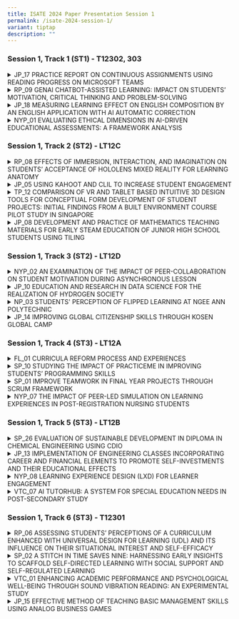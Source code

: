 ```yaml
---
title: ISATE 2024 Paper Presentation Session 1
permalink: /isate-2024-session-1/
variant: tiptap
description: ""
---
```

<h3>Session 1, Track 1 (ST1) - T12302, 303</h3>
<div data-type="detailGroup" class="isomer-accordion isomer-accordion-white">
<details class="isomer-details">
<summary>JP_17 PRACTICE REPORT ON CONTINUOUS ASSIGNMENTS USING READING PROGRESS
ON MICROSOFT TEAMS</summary>
<div data-type="detailsContent" class="isomer-details-content">
<p>Kanako Endo<sup>*,a</sup>
</p>
<p><sup>a</sup>National Institute of Technology, Yonago College, Japan</p>
<p><sup>*</sup><a href="mailto:k-endo@yonago-k.ac.jp" rel="noopener noreferrer nofollow" target="_blank">k-endo@yonago-k.ac.jp</a>
</p>
<p></p>
<p>Abstract</p>
<p>In 2021, a new function, Reading Progress was added to Microsoft Teams.
Using this function, students record themselves reading out loud and those
recordings are automatically evaluated by an auto-detect system with artificial
intelligence. In 2022, assignments using this function were given to the
4th-grade students at a technology college twice in the author’s English
class. The results showed that Reading Progress can help students practice
reading passages aloud continuously and relieve their stress with reading,
although the evaluation was not always accurate. The following year, with
improvements based on the previous reading practice results, assignments
using the same function were given to 2nd-grade students ten times in the
author’s English class throughout the year. In this paper, the data from
student submissions is analysed, and the result of a questionnaire administered
to those students after the completion of the assignments is reported.
Based on the analysis and results, areas for improvement are suggested.</p>
<p>In all the assignments, students were asked to read passages from their
textbooks aloud and submit their best recordings on Microsoft Teams. According
to the analysis of assignments from 57 students, their accuracy rate varied
between 80 to 90 percent and their WPM (words per minute) were between
70 to 100. In addition, the number of mispronounced words was 12 on average.
Therefore, the selected passages and their lengths were appropriate considering
the English level of the students. However, their submission rate gradually
decreased as time passed.</p>
<p>Additionally, according to the questionnaire, approximately 70 percent
of the students had practiced reading the passages aloud before recording.
Moreover, approximately 65 percent of the students answered that they had
felt relaxed while recording and that this app helped them improve their
English pronunciation. Additionally, most students were quite satisfied
with its function and they answered that they could use this app with little
trouble. Contrary to these positive reactions, this app did not help relieve
anxiety and build confidence when students read passages aloud in front
of others. It is necessary to make improvements to enhance the students’
motivation and increase their enjoyment.</p>
<p></p>
</div>
</details>
<details class="isomer-details">
<summary>RP_09 GENAI CHATBOT-ASSISTED LEARNING: IMPACT ON STUDENTS’ MOTIVATION,
CRITICAL THINKING AND PROBLEM-SOLVING</summary>
<div data-type="detailsContent" class="isomer-details-content">
<p>Y. Zheng<sup>a,*</sup>, B. W. Tan<sup>a</sup>, and D. Kwok<sup>a</sup>
</p>
<p>Republic Polytechnic, Singapore</p>
<p><sup>*</sup><a href="mailto:zheng_yuanli@rp.edu.sg" rel="noopener noreferrer nofollow" target="_blank">zheng_yuanli@rp.edu.sg</a>
</p>
<p></p>
<p>Abstract</p>
<p>The foundational module on critical thinking and problem-solving skills
face challenges due to its large class size, with educators struggling
to provide timely responses to students' questions and manage repeated
queries. To address this, a GenAI (generative artificial intelligence)
chatbot-assisted learning is proposed as a solution to offer immediate,
personalised assistance, enabling students to independently find, organise,
and evaluate information. Therefore, this study aims to investigate the
chatbot's effectiveness in enhancing students' motivation, improving their
critical thinking and problem-solving abilities. The study employed a single
group pre-test post-test design. Participants were 134 first-year polytechnic
students undertaking the Critical Thinking and Problem-Solving skill module.
Data were collected using online pre- and post-survey with open-ended questions
to elicit feedback on participants' GenAI chatbot-assisted learning, and
pre- and post-test. The surveys included learning motivation subscales
measuring intrinsic goal orientation, extrinsic goal orientation, task
value and self-efficacy adapted from the Motivated Strategies for Learning
Questionnaire (MSLQ) and learning strategies subscales measuring critical
thinking and problem-solving adapted from the 21st Century Learning Survey.
Paired sample t-test indicated a significant increase in learning performance,
self-efficacy, and extrinsic goal orientation in students following the
chatbot-assisted learning. Regression results indicated that the motivational
variables accounted for 51% of the variance in problem-solving, with task
value being the most significant predictor (β = .32, p &lt; .001) followed
by extrinsic motivation and self-efficacy. Hierarchical regression analysis
indicated that critical thinking accounted for an additional 4% of the
variance in problem-solving, with task value (β = .27, p &lt; .001), critical
thinking (β = .30, p &lt; .01) and self-efficacy (β = .19, p &lt; .05)
as significant predictors of problem-solving. The results of the study
provided insights into the considerations that educators can take when
designing chatbot-assisted learning to develop problem-solving skills.
Study limitations and directions for future research are discussed in the
paper.</p>
<p></p>
</div>
</details>
<details class="isomer-details">
<summary>JP_18 MEASURING LEARNING EFFECT ON ENGLISH COMPOSITION BY AN ENGLISH APPLICATION
WITH AI AUTOMATIC CORRECTION</summary>
<div data-type="detailsContent" class="isomer-details-content">
<p>Y. Shimura<sup>*,a</sup>, D. Marsh,<sup>a</sup>, C. Grady,<sup>a</sup> and
N. Iwasaki<sup>b</sup>
</p>
<p><sup>a</sup>National Institute of Technology, Wakayama College / Faculty
of Liberal Arts, Gobo, Japan</p>
<p><sup>b</sup>National Institute of Technology, Wakayama College / Department
of Electrical and Computer Engineering, Gobo, Japan</p>
<p><sup>*</sup><a href="mailto:shimura@wakayama-nct.ac.jp" rel="noopener noreferrer nofollow" target="_blank">shimura@wakayama-nct.ac.jp</a>
</p>
<p></p>
<p>Abstract</p>
<p>Teaching writing skills to students is an essential issue in English education
in Japan because Japanese are generally said not to be better at writing
and speaking English than reading and listening. Despite teacher’s efforts,
English-writing education doesn’t work well because teachers, on the one
hand, cannot afford to correct the scripts of all students in a class,
and students, on the other hand, usually have trouble judging whether their
sentences are correct or not in their self-study. To solve this problem,
some companies have developed English applications with AI automatic correction.
This kind of app may allow teachers to overcome the issue above, but few
data on its effectiveness are available. We aim to measure, in this research,
how effectively the app develops students’ writing skills. More than 12
open-recruited students do English writing exercises in the AI app “English
4skills” developed by NTT Docomo from February to September 2024. At first,
we check their skill with level check tests in the app every month, then
TOEIC IP S&amp;W Test and Eiken-referred writing examinations conducted
by the authors every three months. As the dataset the app can provide for
this research, we have the number of drills students have tried and the
figure of levels indicating students’ writing ability. The result of the
TOEIC IP S&amp;W Test is objective data on the student’s writing level.
We correlated these datasets with each other and gained 0.01 of the correlation
coefficient between the training and improvement for two months. The app
seems worth joining KOSEN English education if the training-improvement
correlation gets strongly positive. Besides, we deal with questionnaires
answered by students about the app to analyze the pedagogical merits of
the app and the technical or psychological problems using it. In this way,
we clarify the possibility that the AI app contributes to English education
in Japan. We conduct this research with the approval of the research ethics
committee of NIT Wakayama College.</p>
<p></p>
</div>
</details>
<details class="isomer-details">
<summary>NYP_01 EVALUATING ETHICAL DIMENSIONS IN AI-DRIVEN EDUCATIONAL ASSESSMENTS:
A FRAMEWORK ANALYSIS</summary>
<div data-type="detailsContent" class="isomer-details-content">
<p>Tristan Lim<sup>*,a</sup>
</p>
<p><sup>a</sup>Nanyang Polytechnic, School of Business Management, Singapore</p>
<p><sup>*</sup><a href="mailto:tristan_lim@nyp.edu.sg" rel="noopener noreferrer nofollow" target="_blank">tristan_lim@nyp.edu.sg</a>
</p>
<p></p>
<p>Abstract</p>
<p>The rapid integration of Artificial Intelligence (AI) in educational assessments
has ushered in a new era of efficiency and accuracy, yet it has concurrently
raised significant ethical concerns. This paper addresses the critical
need for a robust ethical framework in AI-assisted educational assessments.
It presents an in-depth analysis of the triadic ontological framework,
previously proposed by Lim, Gottipati, and Cheong (2023), utilizing Structural
Equation Modeling (SEM) to validate its applicability and effectiveness.
The framework comprises three primary domains—physical, cognitive, and
information—and incorporates five stages of the assessment pipeline: system
design and check, data stewardship and surveillance, assessment construction
and rollout, assessment administration, and grading and evaluation. Key
ethical elements such as inclusivity, fairness, accountability, accuracy,
auditability, explainability, privacy, trust, human centricity, and cheating
mitigation strategies are integrated within this framework. The research
objectives focus on two main areas: (1) validating the triadic theoretical
framework through SEM analysis, including an examination of how it reflects
learners' perceptions, and (2) investigating the relationships between
the stages of the assessment pipeline, key ethical elements, output variables,
and learner perceptions. Findings from this study reveal significant insights
into the interplay between AI-assisted educational assessment stages, ethical
considerations, and learner perspectives. These insights underscore the
necessity for frameworks that are not only theoretically sound but also
practically relevant and responsive to learner needs. The findings underscore
the need for a holistic approach in embedding AI into educational assessments,
balancing technological advancement with ethical responsibility and pedagogical
effectiveness.</p>
<p></p>
</div>
</details>
</div>
<h3>Session 1, Track 2 (ST2) - LT12C</h3>
<div data-type="detailGroup" class="isomer-accordion isomer-accordion-white">
<details class="isomer-details">
<summary>RP_08 EFFECTS OF IMMERSION, INTERACTION, AND IMAGINATION ON STUDENTS’
ACCEPTANCE OF HOLOLENS MIXED REALITY FOR LEARNING ANATOMY</summary>
<div data-type="detailsContent" class="isomer-details-content">
<p>W. XU<sup>*,a</sup>, S. HAMIMAH<sup>b</sup> and D. KWOK<sup>a</sup>
</p>
<p><sup>a</sup>Republic Polytechnic/Centre for Educational Development, Singapore</p>
<p><sup>b</sup>Republic Polytechnic/School of Applied Science, Singapore</p>
<p><sup>*</sup><a href="mailto:xu_weiling@rp.edu.sg" rel="noopener noreferrer nofollow" target="_blank">xu_weiling@rp.edu.sg</a>
</p>
<p></p>
<p>Abstract</p>
<p>At present, students in polytechnic institutions study anatomy and physiology
using interactive quizzes, videos, and stationary 3D models. However, many
students struggle to visualise human organ anatomy and physiology within
human body systems. To address this challenge, there is a growing utilization
of three-dimensional (3D) visualization technologies in enhancing anatomy
curricula, aiming to enhance comprehension of the intricate spatial relationships
inherent in the human body. In this study, we adopted one of these technologies
on mixed reality (MR) to teach anatomy with 3D images of human organs overlaid
with the physical environment. This present study aims to investigate the
impacts of virtual reality qualities, namely interaction (IT), imagination
(IG) and immersion (IM) on perceived ease of use (PEU), perceived usefulness
(PU) and behavioural intention to use (BI) HoloLens in a mixed reality
environment. Participants were 223 polytechnic students taking a module
on anatomy and physiology, and they participated in a HoloLens activity,
which was developed for the lesson on cardiovascular and lymphatic systems.
A cross-sectional quantitative research design was employed using an online
questionnaire with closed-ended questions. Six subscales on IT, IG, IM,
PEU, PU and BI were investigated. The results showed that IT, IG and IM
had significant correlations with PEU (.60 ≤ r ≤.66, p &lt; .01) and PU
(.69 ≤ r ≤.73, p &lt; .01). PEU and PU had significant correlations with
BI, i.e. r=.53 and r=.74 respectively, p &lt; .01. Regression analysis
showed that IG (β = .37, p&lt;.001) is the strongest significant predictor
of PEU, followed by IT (β = .26, p&lt;.01). For PU, IG (β = .34, p&lt;.001)
was also a significant predictor, followed by IT (β = .24, p&lt;.01) and
IM (β = .25, p &lt;.01). Hierarchical regression analysis indicated that
both PU (β = .45, p &lt; .001) and IM (β = .26, p &lt;.001) were significant
predictors of BI. The results of the study provided insights for educators
to better understand the qualities of virtual reality (VR) when using HoloLens
as an instructional activity. The implications of findings, study limitations,
and future research will be discussed in the paper.</p>
<p></p>
</div>
</details>
<details class="isomer-details">
<summary>JP_05 USING KAHOOT AND CLIL TO INCREASE STUDENT ENGAGEMENT</summary>
<div data-type="detailsContent" class="isomer-details-content">
<p>Curtis Revis<sup>*</sup>
</p>
<p>The National Institute of Technology, Tokuyama College, Department of
General Education, Shunan, Japan</p>
<p><sup>*</sup><a href="mailto:revis@tokuyama.kosen-ac.jp" rel="noopener noreferrer nofollow" target="_blank">revis@tokuyama.kosen-ac.jp</a>
</p>
<p>Abstract</p>
<p>A 2023 survey of 131 students at two separate educational institutions
in Japan—Tokuyama College of Kosen and Yamaguchi University—suggests that
the use of the online quiz generator Kahoot in conjunction with the textbook
“CLIL Primary SDGs” improved classroom atmosphere, and encouraged active
participation, discussion, and collaboration with peers. Kahoot assisted
this in several ways: by enabling a more engaging introduction to key concepts;
by providing opportunities for non-verbal, active engagement in lesson
activities; and by awarding points and thus enabling competition among
students. The ability to engage online provided further benefits: it allowed
shy or reticent students chances to engage in English production with less
fear of mistakes being made public; it provided students a gauge of knowledge
performance relative to classmates; and it gave students a chance to express
opinions anonymously for the whole class to see, and to witness classroom
responses to those opinions. Further, Kahoot worked well in conjunction
with Content and Language Integrated Learning (CLIL) methods, in setting
context, role-play, reading and fact-checking, and problem-solving stages
of lessons. Kahoot’s automatically generated reports enabled tracking of
student participation as a function of text input and quizzes taken. A
further range of activities, plus more opportunities for assessment of
student understanding and performance, were enabled using ChatGPT (Chat
Generative Pre-Trained Transformer) to generate reading quizzes based on
the textbook, and Microsoft Teams to enable the generation and evaluation
of online unit reviews and reading progress activities. Kahoot’s potential
positive effect on willingness to speak more in front of classmates and
on motivation to review subject matter outside of class remains unclear,
and technological issues (weak Wi-Fi signal or battery depletion) occasionally
restricted student access to the online quiz platform. Nonetheless, the
combination of CLIL methods with online teaching technologies created a
more engaging educational environment that encouraged active participation,
collaboration, and discussion with classmates.</p>
<p></p>
</div>
</details>
<details class="isomer-details">
<summary>TP_12 COMPARISON OF VR AND TABLET BASED INTUITIVE 3D DESIGN TOOLS FOR
CONCEPTUAL FORM DEVELOPMENT OF STUDENT PROJECTS: INITIAL FINDINGS FROM
A BUILT ENVIRONMENT COURSE PILOT STUDY IN SINGAPORE</summary>
<div data-type="detailsContent" class="isomer-details-content">
<p>Juniarto Hadiatmadja<sup>*, a</sup>
</p>
<p><sup>a</sup>School of Design, Temasek Polytechnic, Singapore</p>
<p><sup>*</sup><a href="mailto:Hadiatmadja_juniarto@tp.edu.sg" rel="noopener noreferrer nofollow" target="_blank">Hadiatmadja_juniarto@tp.edu.sg</a>
</p>
<p>Abstract</p>
<p>The development of students’ abilities to hand sketch and manually model
design ideas have been a long standing, important part of built environment
courses. In recent years this has been significantly reduced in the curriculum
with preference for the use of digital drafting and 3D modelling software.
These digital activities require less development of student hands-on ability,
the interface requiring only the click of a mouse and keyboard. However,
the potential benefits of higher efficiency and precision of this digital
trend seems to come with a significant loss in the intuitive sketching
and modelling abilities of recent student cohorts.</p>
<p>This paper wishes to discuss the findings of a pilot study on digital
mediums that promises a reversal of this worrying decline. The study is
on digital tools that support development of intuitive sketching and manual
modelling skills. Focus is on the use of virtual reality (VR) equipment
as well as the use of digital pen &amp; tablet as the main medium of formulating
3D design ideas with interest for conceptual design of built environment
projects.</p>
<p>The research is supported by analysing the empirical artefacts and firsthand
experience of the users. For an objective comparison, artefacts produced
use software that supports both mediums. In terms of the user experience,
observations and interviews with second year built environment students
who participated in the study will be used. Student’s feedback were also
useful insights on how novice users faired in steadily developing their
abilities to use the mediums.</p>
<p>The research will initially conduct a comparison between mediums when
used separately. This is done on different stages. This starts from a comparison
of the process of setting up each medium. Subsequently comparison is done
on the day-to-day use of the mediums. Finally, a qualitative comparison
is done of the expanse and limits of conceptual forms that could be finally
achieved by each medium.</p>
<p>A further study was then conducted on the possible combined use of the
two mediums. This analysis is done on how one medium could be further developed
in another medium. The findings of this study were then used to envision
arrangements for deployment of the mediums in larger class settings. This
encompasses feasible ratios between VR and digital tablet-based equipment
in the classroom setting. The different medium could also be tailored to
different class scenarios.</p>
<p></p>
</div>
</details>
<details class="isomer-details">
<summary>JP_08 DEVELOPMENT AND PRACTICE OF MATHEMATICS TEACHING MATERIALS FOR EARLY
STEAM EDUCATION OF JUNIOR HIGH SCHOOL STUDENTS USING TILING</summary>
<div data-type="detailsContent" class="isomer-details-content">
<p>M. Sakai<sup>*, a</sup> and T. Tanaka<sup>b</sup>
</p>
<p><sup>a</sup>Sciences and Mathematics, Liberal Arts, NIT, Kurume College,
Kurume City, Japan</p>
<p><sup>b</sup>Department of Mathematics, Faculty of Education, Gifu University,
Gifu City, Japan</p>
<p><sup>*</sup><a href="mailto:sakai@kurume-nct.ac.jp" rel="noopener noreferrer nofollow" target="_blank">sakai@kurume-nct.ac.jp</a>
</p>
<p>Abstract</p>
<p></p>
<p>In the age of Society 5.0 which is the concept of a future society developed
by the Japanese government, STEAM (science, technology, engineering, art,
and mathematics) human resources with skills to grasp things from multiple
perspectives and solve problems is required. Furthermore, Society 5.0 indicates
that the National Institute of Technology (KOSEN) becomes the STEAM center
for elementary and junior high school students, as part of the efforts
to establish a system that supports STEAM education.</p>
<p>Since 2019, we have practiced STEAM education as part of “Liberal Arts
Seminar” for 4th-year students of the main course. In these lectures, the
teachers of liberal arts subjects present themes using their specialties,
such as mathematics, debate, and economics. Collaborative learning between
students from various departments led them　to deep learning, which was
a fusion of knowledge and creation. However, there are few opportunities
to give back to society, particularly as a platform to disseminate the
acquired mathematics ability. Thus, we aim to realize early STEAM education
and give back to society by creating STEAM teaching materials on art and
mathematics in open courses for junior high school students with help from
teaching assistants who studied the relation between art and mathematics
in the liberal arts seminar.</p>
<p>We consider a teaching material on tiling (like Escher’s print) from the
perspective of STEAM education as a fusion of art and mathematics. The
tiling problem asks if what kind of figures can be used for tiling since
the age of ancient Greeks. The purpose of the course is not only arousing
students' interest in mathematics, but also providing them with clues to
develop their multifaceted ideas.</p>
<p>In this report, we introduce a STEAM teaching material on tiling, and
we consider the result of the practice of an open course. Finally, we verify
the effectiveness of our teaching material by considering the results of
the exercises for participants and comparing the results of questionnaires
before and after the practice.</p>
<p></p>
</div>
</details>
</div>
<p></p>
<h3>Session 1, Track 3 (ST2) - LT12D</h3>
<div data-type="detailGroup" class="isomer-accordion isomer-accordion-white">
<details class="isomer-details">
<summary>NYP_02 AN EXAMINATION OF THE IMPACT OF PEER-COLLABORATION ON STUDENT MOTIVATION
DURING ASYNCHRONOUS LESSON</summary>
<div data-type="detailsContent" class="isomer-details-content">
<p>Wendy Tan<sup>a</sup> and Janaki Shah<sup>b</sup>
</p>
<p><sup>a</sup>Nanyang Polytechnic/School of Design &amp; Media, Singapore</p>
<p><sup>b</sup>Republic Polytechnic/School of Applied Science, Singapore</p>
<p><a href="mailto:wendy_tan@nyp.edu.sg" rel="noopener noreferrer nofollow" target="_blank">wendy_tan@nyp.edu.sg</a>,
<a href="mailto:janaki_shah@rp.edu.sg" rel="noopener noreferrer nofollow" target="_blank">janaki_shah@rp.edu.sg</a>
</p>
<p>Abstract</p>
<p>In asynchronous e-learning, students engage with online materials at their
own pace during the process of learning. However, not all students are
able to wield the same degree of self-discipline and motivation necessary
for successful self-directed learning in such lessons. Motivation and engagement
with peers play a crucial role in fostering effective learning and influencing
academic motivation. This is especially important in asynchronous e-learning,
where the lack of social interaction may induce feelings of isolation that
have a direct impact on students’ motivation and learning. This study delves
into the potential benefits of peer collaboration to address this challenge.</p>
<p>A mixed-method approach was used to assess the impact of peer collaboration
on students' motivation in asynchronous e-learning. The research involved
146 students from both Art and Science disciplines at NYP and RP. Quantitative
data was gathered using pre- and post-lesson survey questionnaires. Qualitative
data was obtained through informal focus group discussions. The instructional
approach investigated involved breaking down the asynchronous lesson into
manageable activities, incorporating digital video creation as well as
peer questioning and answering as collaborative tasks to promote engagement
and critical thinking among students.</p>
<p>Our findings suggest the integration of peer collaboration through digital
video creation and peer questioning proved highly effective in enhancing
motivation, engagement, and understanding within the lesson. Thus, overall
had a positive impact on students’ self-directed learning. Students found
the bite-sized activities manageable and reported a diminished feeling
of isolation, underscoring the inherent value of peer collaboration. Furthermore,
collaborative tasks grounded in accountability and shared responsibility
emerged as catalysts that enhanced motivation, critical thinking, and engagement.</p>
<p>This study imparts invaluable insights to educators, stressing the importance
of a social presence in asynchronous e-learning, and of setting clear guidelines
and expectations in collaborative tasks. Our qualitative findings did reveal
potential challenges, including issues related to group dynamics and delayed
peer responses, prompting the need for future considerations and improvements.
Overall, our study paved the way to fine-tune implementation strategies,
ensuring ongoing success in cultivating collaborative tasks and improving
motivation in asynchronous e-learning environments.</p>
<p></p>
</div>
</details>
<details class="isomer-details">
<summary>JP_10 EDUCATION AND RESEARCH IN DATA SCIENCE FOR THE REALIZATION OF HYDROGEN
SOCIETY</summary>
<div data-type="detailsContent" class="isomer-details-content">
<p>Kenta Endo<sup>*,a</sup>, Toshiya Itaya<sup>a</sup>, Yuya Sato<sup>b</sup>,
Hiroshi Nishiguchi<sup>c</sup>
</p>
<p><sup>a</sup>National Institute of Technology, Suzuka College/ Department
of Electronic and Information Engineering, Suzuka, Japan</p>
<p><sup>b</sup>National Institute of Technology, Toyota College / Department
of Civil Engineering, Toyota, Japan</p>
<p><sup>c</sup>National Institute of Technology, Sasebo College / Department
of Mechanical Engineering, Sasebo, Japan</p>
<p><sup>*</sup><a href="mailto:endo-k@info.suzuka-ct.ac.jp" rel="noopener noreferrer nofollow" target="_blank">endo-k@info.suzuka-ct.ac.jp</a>
</p>
<p>Abstract</p>
<p></p>
<p>Efforts using data science are being made towards the realization of Hydrogen
Society, fostering momentum in communities and understanding current challenges.
Construction costs for hydrogen infrastructure, such as hydrogen stations,
present a significant barrier to widespread adoption. Additionally, the
lack of sufficient data regarding location conditions, operation conditions,
and high-pressure gas safety regulations calls for the application of data
science from various perspectives.</p>
<p>The purpose of this study is to provide data science education to students
at National Institutes of Technology (KOSEN) and to evaluate the educational
effectiveness in cultivating engineers for the realization of a hydrogen
society. In a class titled 'Fundamentals of Design,' we educated three
second-year students on analyzing scatter plots and correlation coefficients
between the number of hydrogen stations and various datasets using the
Python programming language. While numerical processing in this class could
be accomplished with spreadsheet software like Excel, we also incorporated
programming for data processing tasks to practice handling large volumes
of data. Initially, students tackled practice problems analyzing the correlation
between population data of cities and towns in Aichi Prefecture and the
presence of hydrogen stations. They then set their own research themes,
exploring data potentially related to hydrogen stations. Students independently
developed research themes and presented their findings on various aspects
of hydrogen stations. Additionally, a five-year student employed Geographic
Information Systems (GIS) to foster the diffusion of Hydrogen Stations
through data science education as his graduate research. Given that hydrogen
is a by-product in petrochemical plants, the student hypothesized a relationship
between Hydrogen Stations and petrochemical plants, conducting a mapping
analysis in the Tokai region. This novel data analysis in the Tokai region
utilized GIS to visually clarify geographical data, mapping the relationship
between Hydrogen Stations and petrochemical plants. Future plans include
improving our GIS mappings to better analyze and promote the spread of
Hydrogen Stations.</p>
<p></p>
</div>
</details>
<details class="isomer-details">
<summary>NP_03 STUDENTS' PERCEPTION OF FLIPPED LEARNING AT NGEE ANN POLYTECHNIC</summary>
<div data-type="detailsContent" class="isomer-details-content">
<p>Paul Ng and Tan Hui Leng</p>
<p>Centre for Learning &amp; Teaching Excellence, Ngee Ann Polytechnic, Singapore</p>
<p><a href="mailto:paul_ng@np.edu.sg" rel="noopener noreferrer nofollow" target="_blank">paul_ng@np.edu.sg</a>,
<a href="mailto:tan_hui_leng@np.edu.sg" rel="noopener noreferrer nofollow" target="_blank">tan_hui_leng@np.edu.sg</a>
</p>
<p>Abstract</p>
<p>Ngee Ann Polytechnic (NP) has implemented Flipped Learning (FL) campus-wide
since Academic Year (AY) 2022/2023. NP adopts a 40:60 curricular guidepost
where approximately 40% of the core curriculum is experienced as Online
Asynchronous Learning (OAL) and 60% as In-Person Learning (IPL). Fundamentally,
NP implements FL to contribute towards developing and honing students’
self-directedness. As recently established by Khodaei et al (2022), FL
can develop self-directedness if implemented appropriately. However, as
concluded by Park and Suh (2021) and Kapur et al (2022), how FL is implemented
can critically impact any improvements in student learning.</p>
<p>At NP, students learn foundational content interactively during OAL, for
example through activities such as quizzes with feedback, online discussion,
short video clips etc. Lecturers design OAL in a manner that generates
data in NP’s learning management system from students’ engagement with
these OAL activities. This data provides lecturers insights on their students’
learning progress and enables lecturers to adjust IPLs as needed to better
scaffold students’ learning. The IPL scaffolds include opportunities for
in-person collaborative learning.</p>
<p>This paper will discuss the details of NP’s survey of students’ perception
on their FL experience. The survey requested NP students to rate 10 items,
each on a 5-point Likert scale, on 10 key aspects of their FL experience
over 2 semesters in AY 2023/2024. Key aspects surveyed included the use
of interactive self-checks with feedback, how OAL prepared students for
IPL and how IPL helped students to apply their OAL learning. Responses
to the survey, and each survey item, were optional. Overall, just under
2000 students responded to our survey in April 2023 semester and about
1480 students in October 2023 semester.</p>
<p>In both semesters, between 71% and 87% of all survey respondents Strongly
Agreed or Agreed (“SA+A”) with all survey items. SA+A approval percentages
were generally higher in October 2023 semester than in April. The lowest
ratings of 71% in April and 79% in October 2023 semester were for the item
on whether learning analytics were useful to inform students of their learning
progress.</p>
<p>Focus groups were conducted at the end of each semester where students
provided more details of their FL experiences, challenges, and suggestions
for improvement. These discussions corroborated survey findings and provided
us with actionable suggestions for improvement.</p>
<p>Our study of students’ perceptions of NP’s implementation of Flipped Learning
provides encouraging insights for others considering how to improve learning
using data-driven FL.</p>
<p></p>
</div>
</details>
<details class="isomer-details">
<summary>JP_14 IMPROVING GLOBAL CITIZENSHIP SKILLS THROUGH KOSEN GLOBAL CAMP</summary>
<div data-type="detailsContent" class="isomer-details-content">
<p>Toshihiro Shimizu<sup>*,a</sup>, Yoshitaka Matsumoto<sup>a</sup>, Shinya
Morikami<sup>a</sup> and Takayoshi Yoshioka<sup>a</sup>
</p>
<p><sup>a</sup>National Institute of Technology, Toyota College, Toyota,
Japan</p>
<p><sup>*</sup><a href="mailto:shimizu@toyota-ct.ac.jp" rel="noopener noreferrer nofollow" target="_blank">shimizu@toyota-ct.ac.jp</a>
</p>
<p>Abstract</p>
<p>Toyota KOSEN organized the KOSEN Global Camp (KGC) from February 19th
to 25th, 2024. Fourteen international participants from U.K. College, Vietnam
University, Thai high schools, and 25 Japanese KOSEN students, including
international exchange students from Malaysia, Mongolia, and Cambodia,
participated in this camp. The workshop theme was "Recognizing the Public
Urban Space and Working towards a Proposal for a Future Smart City". The
workshop aimed to identify public spaces for civilians, build a miniature
urban design using LEGO and propose an ideal future city. The students
learned how to plan a future smart city through practical experience and
collaborative work, using their and other people's areas of experience.
The workshop also aimed to develop global citizenship (GC) skills, such
as "Knowledge and Understanding", "Abilities and Skills", and "Attitude,
Stances, and Values". The groups to build the smart city comprised one
international exchange student, 2 or 3 students from overseas, and 2 or
3 Japanese KOSEN students. They had to use English to discuss their smart
city during the workshop. On DAY 2, the participants designed a city as
a group work using architecture design-build LEGO. The lecturer, who specialized
in urban planning at the university, provided the urban designing aspect
in the morning, and the participants walked around Toyota City to observe
city planning and smart city content on DAY 3. As for obtaining the domestic
aspects from the local citizens, the dialogue with citizens was held on
DAY 4. The final presentation to show their ideal smart city was held on
DAY 5 after they redesigned and built the urban planning with LEGO. All
student participants had increased their global citizenship skills through
this workshop in a questionnaire survey. It was observed that the GC skills
of Japanese participants significantly improved after attending the camp,
in contrast to the international students who studied in KOSEN. The strength
of our global camp lies in the ability to enhance the "Abilities and Skills"
required for global citizenship.</p>
<p></p>
</div>
</details>
</div>
<p></p>
<p></p>
<h3>Session 1, Track 4 (ST3) - LT12A</h3>
<div data-type="detailGroup" class="isomer-accordion isomer-accordion-white">
<details class="isomer-details">
<summary>FL_01 CURRICULA REFORM PROCESS AND EXPERIENCES</summary>
<div data-type="detailsContent" class="isomer-details-content">
<p>J. Kontio<sup>*,a</sup> and M. Ketola<sup>b</sup>
</p>
<p><sup>a</sup>Turku University of Applied Sciences, Faculty of Engineering
and Business Turku, Finland</p>
<p><sup>b</sup>Turku University of Applied Sciences, Faculty of Engineering
and Business/School of Common Studies, Turku, Finland</p>
<p><sup>*</sup><a href="mailto:juha.kontio@turkuamk.fi" rel="noopener noreferrer nofollow" target="_blank">juha.kontio@turkuamk.fi</a>
</p>
<p>Abstract</p>
<p>Faculty of Engineering and Business in Turku University of Applied Sciences
started a major curricula reform in Autumn 2022 with the aim of new curricula
for autumn 2024. The reform was for all our engineering and business administrations
programs in bachelor level. The project used CDIO as the general framework
for the reform. There are altogether 20 different curricula that this reform
affected. The reform had a project group consisting of representatives
from all our eight schools. The reform aimed to improve three main goals:</p>
<ul data-tight="true" class="tight">
<li>
<p>Strengthen professional core competencies in programs,</p>
</li>
<li>
<p>Strengthen the quality of education and improve completion and</p>
</li>
<li>
<p>Support personnel well-being.</p>
</li>
</ul>
<p>The first goal challenged the programs to identify their key existing
principle: What is the professional role and practical context of the profession?
The second goal challenged the programs to improve their learning outcomes
and to ensure their students reach the desired learning outcomes by focusing
on teaching and learning activities, assessment, and overall implementation
of the curricula. The third goal focused on improving the design of daily
work by getting rid of fragmented work duties and enabling focusing on
one’s competences. The project had three main phases:</p>
<ul data-tight="true" class="tight">
<li>
<p>General planning, goal definition of each program and intended learning
outcomes</p>
</li>
<li>
<p>Defining courses’ descriptions and constructive alignment</p>
</li>
<li>
<p>Finalizing the change.</p>
</li>
</ul>
<p>Based on the reform project we currently have new curricula in all the
programs starting autumn 2024. Their goals are clarified, learning outcomes
are specified, and the functionality of the whole has been ensured. The
modular structure has been improved and each program has a clear growth
story built in the program. Furthermore, several common project modules
have been embedded in curricula. Currently we are working on constructive
alignment by planning learning outcomes, teaching/learning activities and
assessment to form a mutually supportive whole. Furthermore, teaching and
learning is designed to be based on active methods and our learning environments
will be in active use. In this paper, we describe the aims of the reform,
its phases, and its key results and experiences.</p>
<p></p>
</div>
</details>
<details class="isomer-details">
<summary>SP_10 STUDYING THE IMPACT OF PRACTICEME IN IMPROVING STUDENTS’ PROGRAMMING
SKILLS</summary>
<div data-type="detailsContent" class="isomer-details-content">
<p>T. Kenneth and C. Elynn</p>
<p>Singapore Polytechnic/School of Computing, Singapore</p>
<p><a href="mailto:Kenneth_TAN@sp.edu.sg" rel="noopener noreferrer nofollow" target="_blank">Kenneth_TAN@sp.edu.sg,</a> 
<a href="mailto:Elynn_Chee@sp.edu.sg" rel="noopener noreferrer nofollow" target="_blank">Elynn_Chee@sp.edu.sg</a>
</p>
<p>Abstract</p>
<p></p>
<p>The use of PracticeMe, a study tool to revise on the fundamentals of JavaScript
programming, was conceived when students feedback that there were insufficient
programming practices to enhance their learning. It was specially developed
in-house to provide a platform for students to raise their proficiency
in programming with deliberate practices within a captivating environment
using basic gamification. PracticeMe served as an extra learning tool,
besides the conventional learning resources provided e.g. lecture notes,
internet/hard copy references and weekly practical assignments. It was
targeted at Year 1 students enrolled in the core module ST0502 Fundamentals
of Programming (FOP) which introduces and builds the foundation of programming
language.</p>
<p> The purpose of this pilot study is to investigate the effectiveness of
PracticeMe on improving students’ performance in programming. To assess
its efficacy, data points collected include students' results, practice
attempts, number of questions attempted, Mid-Semester Test (MST) scores
that can highlight the gaps in learning on different topics taught in the
module. Observation of the MST scores indicated that classes with lower
percentage usage of the application had lower average scores as compared
to classes with higher percentage usage of the application. The results
also indicated that PracticeMe may not be able to capture the subtle weaknesses
among the higher performing students.</p>
<p>Both qualitative and quantitative analysis were conducted to gather the
effectiveness of PracticeMe. An online survey in BrightSpace was conducted
at the end of the semester to gauge students’ perception of its usefulness
towards their learning. Results suggested that students were highly positive,
with 79% giving feedback that “it was easy and intuitive to use” and 69%
responded that “the application was helpful in directing them to focus
on their weaker topic(s)”. Students from the focus group interviews also
shared that “they were highly motivated to use PracticeMe on a daily basis
as it offered them the flexibility” to select the topics and level of difficulty
to practise at their own time.</p>
<p></p>
</div>
</details>
<details class="isomer-details">
<summary>SP_01 IMPROVE TEAMWORK IN FINAL YEAR PROJECTS THROUGH SCRUM FRAMEWORK</summary>
<div data-type="detailsContent" class="isomer-details-content">
<p>Ho Teck June, Tan Check Meng and Qiu Zixuan</p>
<p>Singapore Polytechnic/School of Computing, Singapore</p>
<p><a href="mailto:Tan_Teck_June@sp.edu.sg" rel="noopener noreferrer nofollow" target="_blank">Tan_Teck_June@sp.edu.sg</a>,
<a href="mailto:Tan_Check_Meng@sp.edu.sg" rel="noopener noreferrer nofollow" target="_blank">Tan_Check_Meng@sp.edu.sg</a>, <a href="mailto:Qiu_Zixuan@sp.edu.sg" rel="noopener noreferrer nofollow" target="_blank">Qiu_Zixuan@sp.edu.sg</a>
</p>
<p>Abstract</p>
<p>The Final Year Project (FYP) holds a pivotal position within computing-related
diploma programs, offering students a unique opportunity to apply their
acquired knowledge and skills to real-world challenges. FYP teams often
face a range of challenges such as changing project requirements and deliverables,
communication and collaboration, time management, and unclear individual
roles and responsibilities. This research paper delves into the impact
of implementing the Scrum framework to improve teamwork as students carry
out their final year projects, aiming to identify key factors contributing
to successful implementation and subsequent improvements in team performance.</p>
<p>The Scrum framework is an agile framework that promotes collaboration
among team members. The framework focuses on improving the product through
constant inspection and adaptation to improve the final output. Researchers
have analysed the effectiveness of the Scrum framework for project and
team management in FYP teams in higher education. The findings showed that
task assignment, performance monitoring, team management and regular feedback
practices are the main advantages of using Scrum in FYP projects, which
had a positive impact on student performance.</p>
<p>The action research employed a mixed-method approach, combining quantitative
data from the Comprehensive Assessment of Team Member Effectiveness (CATME)
survey with qualitative insights from focus-group discussions involving
third-year Diploma in Applied AI and Analytics students. While the CATME
survey did not reveal significant statistical differences between phases
of the project, focus group discussions provided a deeper understanding
of Scrum’s positive impact on teamwork. Participants reported enhanced
collaboration, improved trust, effective decision-making, and a more inclusive
team environment due to Scrum practices.</p>
<p>These findings have led to the broader adoption of Scrum across all FYP
modules and related projects within the School of Computing. The research
underscores the value of Scrum in educational settings, offering a framework
for fostering effective teamwork and improving the overall FYP experience.
This study contributes valuable insights into the practical application
of Scrum in academia and suggests that further research could explore Scrum’s
adaptability to various project types and industry contexts.</p>
<p></p>
</div>
</details>
<details class="isomer-details">
<summary>NYP_07 THE IMPACT OF PEER-LED SIMULATION ON LEARNING EXPERIENCES IN POST-REGISTRATION
NURSING STUDENTS</summary>
<div data-type="detailsContent" class="isomer-details-content">
<p>F. Huang<sup>*,a</sup>, K. Tham<sup>b</sup> and E. Kwan <sup>c</sup>
</p>
<p><sup>a-c</sup>Nanyang Polytechnic/School of Health and Social Sciences,
Singapore</p>
<p><sup>*</sup><a href="mailto:huang_fang@nyp.edu.sg" rel="noopener noreferrer nofollow" target="_blank">huang_fang@nyp.edu.sg</a>
</p>
<p>Abstract</p>
<p>In nursing education, often dominated by instructor-led simulations (ILS),
there is a growing demand to explore alternative approaches, such as peer-led
simulation (PLS), in the training of post-registration nursing students.
PLS shifts learners into leadership roles, fostering scenario design and
facilitation among peers. Despite existing literature on ILS versus PLS,
there remains a gap in understanding the factors influencing the learning
experience and perceptions of PLS for post-registration nursing students.
This study aims to investigate the factors influencing the learning experience
of post-registration nursing students and their perceptions of PLS as an
instructional strategy. This qualitative study was implemented from October
2022 to April 2023. The entire student cohorts (n = 20) were recruited
from the Advanced Diploma in Nursing (Peri-anesthesia) programme. The students
underwent both ILS (14 hours) and PLS (11 hours) as part of the mandatory
activities within a 60-hour module on "Crisis Management in Anaesthesia”.
Three semi-structured FGDs with 16 participants were conducted. The FGDs
were guided by six questions on students learning experiences that were
validated using the Delphi method. The thematic analysis revealed four
major themes concerning their learning experiences: the learning journey,
enablers, barriers and perceived benefits of including PLS. Among the enablers,
one notable finding was learners' appreciation for their ability to apply
evidence-based practice principles, which played a significant role in
achieving conceptual fidelity in their developed scenarios. In conclusion,
the qualitative findings of this study emphasize the pivotal role of PLS
in creating dynamic learning environments, which are of interest to all
educators. Through active engagement in PLS through scenario design, facilitation
and debriefing, students develop a deeper understanding of theoretical
concepts and enhanced their clinical competency. As nursing education continues
to evolve, it is essential for educators to embrace innovative pedagogical
approaches like PLS to improve learning outcomes and prepare nurses for
the increased complexities of clinical practice. Beyond nursing, educators
may gain valuable insights into students' learning needs and challenges
through PLS implementation, refining teaching strategies and improving
educational effectiveness.</p>
<p></p>
</div>
</details>
</div>
<p></p>
<h3>Session 1, Track 5 (ST3) - LT12B</h3>
<div data-type="detailGroup" class="isomer-accordion isomer-accordion-white">
<details class="isomer-details">
<summary>SP_26 EVALUATION OF SUSTAINABLE DEVELOPMENT IN DIPLOMA IN CHEMICAL ENGINEERING
USING CDIO</summary>
<div data-type="detailsContent" class="isomer-details-content">
<p>Katerina Yang<sup>*,a</sup>, Yunyi Wong<sup>a</sup> and Ai Ye Oh<sup>a</sup>
</p>
<p><sup>a</sup>Singapore Polytechnic, School of Chemical &amp; Life Sciences,
Singapore</p>
<p><sup>*</sup><a href="mailto:katerina_yang@sp.edu.sg" rel="noopener noreferrer nofollow" target="_blank">katerina_yang@sp.edu.sg</a>
</p>
<p>Abstract</p>
<p>This paper shares the process and outcomes of the efforts from the Diploma
in Chemical Engineering (DCHE) Course Management Team in evaluating the
coverage of sustainable development in the context of chemical engineering
using the CDIO Framework. The paper first presents the need and practical
context for integrating sustainable development into the DCHE program based
on the chemical engineering profession where the skills and attributes
required to achieve the intended outcome are established. Then, the 17
United Nation Sustainable Development Goals (UN SDGs) are mapped to the
learning outcomes in each module while detailing the magnitude of coverage
of whether a specific UN SDG is ‘teach’ and/or ‘utilise’ in the modules.
The analysis involves all modules in the DCHE curriculum while noting that
the Common Core Curriculum (CCC) was implemented in DCHE since AY2022/2023
that introduced UN SDGs into the curriculum which can be further extended
to the chemical engineering domain. The paper also describes the application
of UN SDGs in the context of chemical engineering and how existing learning
activities support the development of knowledge, skills and attributes
required to address wicked problems framed by UN SDGs. It was found that
8 out of the 17 UN SDGs are used in the DCHE curriculum with UN SDG No.
12 Responsible Consumption &amp; Production being taught and utilised most
frequently. This could be due to its relevance and application in the study
of chemical engineering at the diploma level. Then, the CDIO Standards
are used to conduct a gap analysis of its existing curriculum in sustainable
development. Base on the learning gaps identified in this paper, there
are more opportunities to integrate UN SDGs into the curriculum more cohesively
in accordance to the complexity of the spiral curriculum and within the
chemical engineering context by teaching and utilising UN SDGs more explicitly
in Year 1 modules followed by applying UN SDGs in Year 2 and Year 3 modules.
This will enable students to understand the relevance of UN SDGs to their
chemical engineering studies. The terminal objective is to enable them
to extend their learning to address multi-faceted sustainability issues.</p>
<p></p>
</div>
</details>
<details class="isomer-details">
<summary>JP_13 IMPLEMENTATION OF ENGINEERING CLASSES INCORPORATING CAREER AND FINANCIAL
ELEMENTS TO PROMOTE SELF-INVESTMENTS AND THEIR EDUCATIONAL EFFECTS</summary>
<div data-type="detailsContent" class="isomer-details-content">
<p>Naoki KAKUDA</p>
<p>Department of Electronic Control Engineering, National Institute of Technology
(KOSEN), Yonago College, Yonago, Tottori, Japan</p>
<p><a href="mailto:kakuda@yonago-k.ac.jp" rel="noopener noreferrer nofollow" target="_blank">kakuda@yonago-k.ac.jp</a>
</p>
<p>Abstract</p>
<p></p>
<p>For students to be socially and economically independent and begin fulfilling
lives after graduation, it is critical that they be motivated and allocate
their time and money to various self-investments from the moment they enroll
in school. KOSEN provides numerous opportunities for students to showcase
the results of their investments, such as programming contests. Participating
in such events allows students to clarify their career goals. By improving
their knowledge and skills, students can raise their expectations, allowing
them to contribute more as engineers. Furthermore, improving their financial
literacy boosts students’ sense of independence and motivation to pursue
specialized subjects. Therefore, in this study, we conducted an engineering
class incorporating career and financial elements to help students improve
their expectations and awareness of self-investments and examined the educational
effects of conducting this class.</p>
<p>The class was held during the second-year engineering subject “Electromagnetism”
and the fifth-year subject “Electronic Devices.” First, a teacher explained
the importance of life and career planning as career elements and self-analysis
methods. Second, to specifically raise the students’ expectations, on the
teachers discussed financial literacy, including how to protect and increase
money, which is a substitute for value, as well as compound interest and
discounted present value. Furthermore, to connect the students’ specialized
subjects with financial literacy, the students were given an assignment
to calculate the investment yield of solar power generation, which can
be considered a financial innovation created by solar cells, one of the
most important electronic devices. For this assignment, students created
their own teaching materials that allowed them to measure the power generated
by solar cells as well as the panel temperature indoors.</p>
<p>A questionnaire distributed to students who took the class revealed that
KOSEN students are open about their careers and have a strong aptitude
for finance. Furthermore, students demonstrated an understanding of the
relationship between solar power generation principles and investment concepts.
Furthermore, as a result of implementing this class, students’ preference
for self-investment increased, with a high proportion of students studying
specialized subjects, pursuing qualifications, and investing. As a result,
it was clear that this class increased students’ motivation to study and
their level of understanding of specialized subjects.</p>
<p></p>
</div>
</details>
<details class="isomer-details">
<summary>NYP_08 LEARNING EXPERIENCE DESIGN (LXD) FOR LEARNER ENGAGEMENT</summary>
<div data-type="detailsContent" class="isomer-details-content">
<p>F. Teoh<sup>*,a</sup>, A. Ng<sup>a</sup>, C.H. Miin<sup>a</sup>, C. Pang<sup>b</sup>,
T. Lim<sup>b</sup>, K. Tan<sup>c</sup>, S. Goh<sup>c</sup> and E. Foo<sup>d</sup>
</p>
<p><sup>a</sup>Nanyang Polytechnic, School of Applied Science, Singapore</p>
<p><sup>b</sup>Nanyang Polytechnic, School of Business Management, Singapore</p>
<p><sup>c</sup>Nanyang Polytechnic, School of Design &amp; Media, Singapore</p>
<p><sup>d</sup>Nanyang Polytechnic, School of Engineering, Singapore</p>
<p><sup>*</sup><a href="mailto:Florence_Teoh@nyp.edu.sg" rel="noopener noreferrer nofollow" target="_blank">Florence_Teoh@nyp.edu.sg</a>
</p>
<p>Abstract</p>
<p>Learning Experience Design (LXD) represents a paradigm shift in lesson
design by advocating learner- and learning-centric rather than traditional
content- and instruction-centric lesson design. LXD addresses emerging
T&amp;L challenges such as complex learning environments, accounting for
learner diversity and the development of transferable and domain skills.
In this research, case studies conducted by 8 educators across 5 diplomas
in Nanyang Polytechnic (NYP) establish the effectiveness of employing an
LXD methodology. The goal is to enhance learner engagement, through catering
to diverse learners’ needs while addressing environmental challenges, so
as to facilitate the achievement of learning outcomes in an efficient,
effective and enjoyable manner. This research seeks to validate that the
application of LXD principles improves learner engagement, as evidenced
through 7 enhanced learning attributes, namely; Application, Problem-Solving,
Collaboration, Autonomy, Confidence, Appreciation and Connection. These
attributes contribute to Meaningful, Motivational and Memorable learning
(3M). Over two semesters across 2021 &amp; 2022, 8 educators from NYP applied
LXD principles in the design of learning activities to address specific
challenges of the learner and in the learning environment. Before and after
the implementation of the designed activities, students participated in
a survey. Educators kept a journal of the experience to reflect and record
the experience. The LXD Methodology described in this paper was developed
by NYP with reference to the school’s Effective and Engaging Teaching &amp;
Learning (EETL) model. This was complemented with a collation of best practices
on learning design for learner engagement. A group of NYP educators applied
this methodology strategically to address specific classroom or learner
challenges and found that learner engagement was enhanced. Case studies
compiling the educators' experiences and quantitative results validating
the findings are presented in this research. When applied in a considered
and consistent manner to address challenges of the learner and in the learning
environment, the LXD Methodology fosters greater learner engagement.</p>
<p></p>
</div>
</details>
<details class="isomer-details">
<summary>VTC_07 AI TUTORHUB: A SYSTEM FOR SPECIAL EDUCATION NEEDS IN POST-SECONDARY
STUDY</summary>
<div data-type="detailsContent" class="isomer-details-content">
<p>W.H. Chiu<sup>*†a</sup>, Nanoka K.M. Tse<sup>†a</sup>, K.H. Cheung<sup>†ab</sup>,
Y.K. Yan<sup>a</sup> and Jesse L.C. Shum<sup>a</sup>
</p>
<p><sup>a</sup>Hong Kong Institute of Information Technology, Hong Kong SAR,
China</p>
<p><sup>b</sup>University of Sunderland in Hong Kong, Hong Kong SAR, China</p>
<p><sup>*</sup><a href="mailto:cschiu@vtc.edu.hk" rel="noopener noreferrer nofollow" target="_blank">cschiu@vtc.edu.hk</a>
</p>
<p><sup>†</sup>authors with equal contributions</p>
<p>Abstract</p>
<p>AI TutorHub is a platform that combines Artificial Intelligence (AI) with
Mixed Reality (MR) technology to offer students' timely access to academic
assistance through an AI Tutor. AI TutorHub is designed and developed to
address educators' specific challenges in providing support to students,
particularly those with Special Educational Needs (SEN).</p>
<p>Smart technology has become an invaluable tool for individuals with Autism
Spectrum Disorder (ASD), which is one of the types of SEN, as demonstrated
in previous researches, (Sharmin, et al., 2018) (Valencia, Rusu, Quiñones,
&amp; Jamet, 2019) (Racha, Chandrasekaran, &amp; Stojcevski, 2023) (Cañete
&amp; Peralta, 2022). These studies emphasize the efficacy of smart agents,
immersive environments, and machine learning algorithms in delivering personalized
interventions and support.</p>
<p>AI TutorHub introduces several innovative features that revolutionize
the learning experience. Firstly, it prioritizes accessibility and convenience
by allowing students to connect with an AI Tutor at their convenience,
eliminating the limitations of traditional learning channels and setup.</p>
<p>Secondly, AI TutorHub integrates MR technology to create an immersive
learning environment. Through interactive simulations and visualizations,
students actively engage with the AI Tutor, enhancing their understanding
of complex concepts, improving comprehension, and increasing engagement.</p>
<p>The AI Tutor within AI TutorHub is equipped with advanced AI‑powered assistance
capabilities. It can comprehend and respond to students' inquiries, providing
detailed explanations and step‑by‑step guidance. The AI Tutor consistently
refines its responses through continual machine learning, ensuring a high‑quality
learning experience.</p>
<p>AI TutorHub actively collects students' feedbacks, enabling the AI Tutor
to enhance its capabilities and tailor responses to meet individual needs
as well as providing information back to teachers on the learning issues
with the students. This iterative process ensures a continuously improving
learning experience that could align with students' specific requirements.</p>
<p>By efficiently handling queries and offering timely assistance, AI TutorHub
significantly enhances teaching and learning efficiency. It enables students
to better catch up with the subject learning and thus, to equip the students
to participate in the subjects' designed learning activities.</p>
<p>In conclusion, AI TutorHub strives to empower students with SEN, regardless
of their learning styles and limitations, in promoting academic success
and self‑confidence. By combining AI with MR technology, the platform provides
an interactive and accessible learning environment. Students are encouraged
to embrace this innovative approach and join AI TutorHub to unlock their
full potential in their educational journey.</p>
<p></p>
</div>
</details>
</div>
<p></p>
<h3>Session 1, Track 6 (ST3) - T12301</h3>
<div data-type="detailGroup" class="isomer-accordion isomer-accordion-white">
<details class="isomer-details">
<summary>RP_06 ASSESSING STUDENTS’ PERCEPTIONS OF A CURRICULUM ENHANCED WITH UNIVERSAL
DESIGN FOR LEARNING (UDL) AND ITS INFLUENCE ON THEIR SITUATIONAL INTEREST
AND SELF-EFFICACY</summary>
<div data-type="detailsContent" class="isomer-details-content">
<p>A. Lee<sup>a*</sup>, J. Ho<sup>b</sup>, C.K. Kiu<sup>a</sup> and D. Kwok<sup>a</sup>
</p>
<p><sup>a</sup>Centre for Educational Development, Republic Polytechnic,
Singapore</p>
<p><sup>b</sup>School of Sports, Health &amp; Leisure, Republic Polytechnic,
Singapore</p>
<p><sup>*</sup><a href="mailto:allan_lee@rp.edu.sg" rel="noopener noreferrer nofollow" target="_blank">allan_lee@rp.edu.sg</a>
</p>
<p>Abstract</p>
<p>With an increasing emphasis on inclusive education, especially for students
with diverse learning needs, some research has proposed Universal Design
for Learning (UDL) as a possible framework to cater for such needs. However,
to what extent can UDL interventions provide for such needs? This study
examines the differences in students’ perceptions of the three UDL principles:
engagement (ENG), representation (REP), and action &amp; expression (ACT),
and their possible effects on the situational interests (SI) and self-efficacy
(SE) of the students. This will address the gap in the paucity of studies
on UDL in post-secondary settings in Asian educational institutions. The
data collection involved 120 polytechnic students enrolled in the Biopsychosocial
of Ageing module in a Polytechnic in Singapore, who completed pre- and
post-UDL intervention questionnaires. The questionnaire, validated before
the study, assessed UDL principles, SI, and SE. The results showed significant
improvements in students' perceptions of ENG, REP, ACT, SI, and SE post-UDL
intervention, highlighting the positive impact of UDL on students’ motivation.
The study also revealed strong correlations between UDL principles, SI,
and SE in the post-intervention, suggesting an interconnected nature of
these variables. Multiple linear regression analysis showed that the UDL
principles on REP and ENG were significant predictors of both SI and SE
as dependent variables. Implications for practice include considerations
for implementing UDL in curriculum design and teaching strategies, such
as promoting active engagement, providing diverse representation of content,
and facilitating varied modes of expression. In conclusion, this study
provides valuable insights into the effectiveness of UDL interventions
within a module in polytechnic education, emphasising its potential to
improve students' motivations and learning experiences.</p>
<p></p>
</div>
</details>
<details class="isomer-details">
<summary>SP_02 A STITCH IN TIME SAVES NINE: HARNESSING EARLY INSIGHTS TO SCAFFOLD
SELF-DIRECTED LEARNING WITH SOCIAL SUPPORT AND SELF-REGULATED LEARNING</summary>
<div data-type="detailsContent" class="isomer-details-content">
<p>Zhengping Liow<sup>*,a</sup>
</p>
<p><sup>a</sup>School of Architecture and the Built Environment, Singapore
Polytechnic, Singapore</p>
<p><sup>*</sup><a href="mailto:liow_zhengping@sp.edu.sg" rel="noopener noreferrer nofollow" target="_blank">liow_zhengping@sp.edu.sg</a>
</p>
<p>Abstract</p>
<p>Self-directed Learning (SDL) attributes are crucial in higher education,
allowing individuals to manage their learning by planning and evaluating
outcomes. SDL traits enable learners to adapt to new situations, especially
in a volatile and rapidly changing world. Studies have posited that SDL
skills can be developed with the support of tutors, who adjust their roles
based on the learners’ readiness. This study explored the utilisation of
first-year students’ levels of SDL characteristics through the School of
Architecture and the Built Environment’s tutor-facing dashboard as a diagnostic
tool that measures seven SDL attributes to surface students’ deficient
SDL attributes for targeted pedagogical interventions. Students’ Motivation
and Growth Mindset were flagged as the lowest-scoring SDL attributes during
Datapoint 1. Henceforth, pedagogical scaffolding targeted self-regulation
facilitations to improve these SDL traits, such as helping students in
goal setting, self-monitoring, peer-to-peer, and self-evaluation, were
operationalised through Social Support (teacher-student and student-student
relationships). Students’ motivation improved significantly from Datapoint
1 (M = 10.067) to Datapoint 2 (M = 12.067), with a p-value of 0.0265. Although
learners’ Growth Mindset improved from 8.467 to 8.934, the p-value of 0.307
reflects a statistical insignificance. The students’ academic scores increased
significantly from 74.52% to 79.34%, with a p-value of 0.00079. Curiously,
the other measured SDL variables yielded inconclusive results. This study
demonstrates the potential benefits of identifying students’ weakest learning
attributes early, encouraging tutors to tailor their pedagogical practices
strategically.</p>
<p></p>
</div>
</details>
<details class="isomer-details">
<summary>VTC_01 ENHANCING ACADEMIC PERFORMANCE AND PSYCHOLOGICAL WELL-BEING THROUGH
SOUND VIBRATION READING: AN EXPERIMENTAL STUDY</summary>
<div data-type="detailsContent" class="isomer-details-content">
<p>X. Xu<sup>a</sup>, L. Yan<sup>b</sup>, M.H. Chow<sup>c,1</sup> and S.S.
Lai<sup>c,2</sup>&nbsp;</p>
<p><sup>a</sup>Center for Building Environment Test, Tsinghua University,
Beijing, China&nbsp;</p>
<p><sup>b</sup>Tsinghua University High School, Beijing, China&nbsp;</p>
<p><sup>c</sup>Department of Engineering, Hong Kong Institute of Vocational
Education, Tsing Yi, HKSAR&nbsp;&nbsp;</p>
<p><a rel="noopener noreferrer nofollow" target="_blank">mhchow@vtc.edu.hk</a><sup>1</sup>,
<a rel="noopener noreferrer nofollow" target="_blank">sai9022@vtc.edu.hk</a><sup>2</sup>
</p>
<p>Abstract</p>
<p>This study investigates the development and application of monitoring
equipment for sound vibration in neuroscience, focusing on its effects
on high school students' academic performance and psychological well-being.
The premise of the research is based on the phenomenon where sound vibrations
from speech induce vibrations in the cranial bones, which is hypothesized
to improve cerebrospinal fluid circulation, thus enhancing nutrient exchange
within brain tissues. This enhancement could potentially elevate cognitive
capabilities, academic achievements, and reduce psychological stress among
students.</p>
<p>To verify the effects of sound vibration on learning outcomes, controlled
experiments were performed in schools located in Beijing and Henan, China.
The study divided participants into groups based on their habit of reading
aloud. In Beijing, an experimental group engaged in scheduled reading sessions
was compared to a control group that did not practice reading aloud. The
participants were students without a pre-existing habit of reading aloud,
and the reading material covered subjects like language arts and English.
The sessions were integrated into the school's daily schedule. A novel,
wearable head-mounted device developed in collaboration with Tsinghua University's
Architectural Acoustics Laboratory measured the sound vibration levels
during these sessions.</p>
<p>The research findings reveal a significant correlation between the quantity
of cranial vibration from reading aloud and improvements in students' academic
performances. The experimental group exhibited notable grade improvements,
especially in the subjects included in the reading sessions. Furthermore,
the study examined the relationship between sound vibration from reading
aloud and psychological stress by assessing changes in saliva cortisol
levels before and after the reading activities. Results demonstrated a
negative correlation between sound vibration levels and cortisol levels,
indicating that increased cranial vibration from reading aloud could potentially
lower psychological stress.</p>
<p>In conclusion, the study provides evidence that sound vibration reading
positively influences high school students' academic achievements and reduces
psychological stress. The development of a portable, head-mounted sound
vibration monitoring device presents a new avenue for leveraging the benefits
of sound vibration in educational and psychological interventions. This
research contributes to the understanding of how physiological processes
influenced by external physical stimuli, like sound vibration, can impact
cognitive and psychological outcomes, offering a novel approach to improving
student performance and well-being.</p>
<p></p>
</div>
</details>
<details class="isomer-details">
<summary>JP_15 EFFECTIVE METHOD OF TEACHING BASIC MANAGEMENT SKILLS USING ANALOG
BUSINESS GAMES</summary>
<div data-type="detailsContent" class="isomer-details-content">
<p>T. Kaneko<sup>*,a</sup> and R. Hamada<sup>b</sup>
</p>
<p><sup>a</sup>NIT, Tomakomai College, Tomakomai, Japan</p>
<p><sup>b</sup>NIT, Asahikawa College, Asahikawa, Japan</p>
<p><sup>*</sup><a href="mailto:t_kaneko@tomakomai-ct.ac.jp" rel="noopener noreferrer nofollow" target="_blank">t_kaneko@tomakomai-ct.ac.jp</a>
</p>
<p>Abstract</p>
<p>The Ministry of Education, Culture, Sports, Science and Technology (MEXT),
defined entrepreneurship as "the spirit of creating new value by going
beyond the boundaries of the given environment”. In recent years, entrepreneurship
education has come into the limelight again. Various educational activities
are being conducted. The National Institute of Technology, Tomakomai College
established its "Frontier Course" several years ago, offering "specialized
education plus entrepreneurship education". Ideas conceived through entrepreneurship
must then be transformed them into successful businesses. Many systems
support procedures for starting businesses, but entrepreneurs must also
learn business management, which requires enormous amounts of time. Students
not specializing in business need help understanding what to do and how
to start. Although the authors can present and explain case studies of
successful companies to students learning about corporate management, it
is meaningful for students to learn more about difficulties with starting
a business and to hear the experiences of people who have failed in entrepreneurial
endeavours. The authors use analog business games in lectures to create
opportunities for students to experience management in a simulated manner
and thereby understand it in vague terms. The analog business games the
authors have produced meet their educational objectives. The supply chain
collaboration game (SCC game) used at Thammasat University in Thailand
in 2014 and 2015 was translated into Japanese and was applied for class
instruction. Merely enjoying the game might be fruitless, but they analyzed
and presented their management results. Although the students managed a
simulated company, corporate accounting tools such as balance sheets and
profit and loss statements were also prepared, facilitating students’ understanding
of information. These actions allow classes to share discussions of how
management makes erroneous decisions. The authors verified these lecture
methods as practical and as allowing students to learn business management
while having fun.</p>
<p></p>
</div>
</details>
</div>
<p></p>
<p></p>
<p></p>